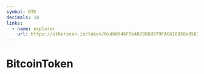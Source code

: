 ```yaml
---
symbol: BTK
decimals: 18
links:
  - name: explorer
    url: https://etherscan.io/token/0xdb8646F5b487B5Dd979FAC618350e85018F557d4
---
```


# BitcoinToken

